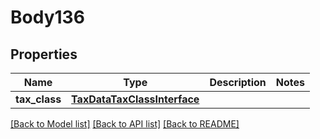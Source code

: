 # Body136

## Properties
Name | Type | Description | Notes
------------ | ------------- | ------------- | -------------
**tax_class** | [**TaxDataTaxClassInterface**](TaxDataTaxClassInterface.md) |  | 

[[Back to Model list]](../README.md#documentation-for-models) [[Back to API list]](../README.md#documentation-for-api-endpoints) [[Back to README]](../README.md)


